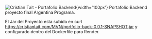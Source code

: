 
![Cristian Tait - Portafolio Backend](https://cristiantait.com/imgAP/logo.png){width='100px'}
Portafolio Backend proyecto final Argentina Programa.

El Jar del Proyecto esta subido en curl https://cristiantait.com/MVN/portfolio-back-0.0.1-SNAPSHOT.jar y configurado dentro del Dockerfile para Render.
